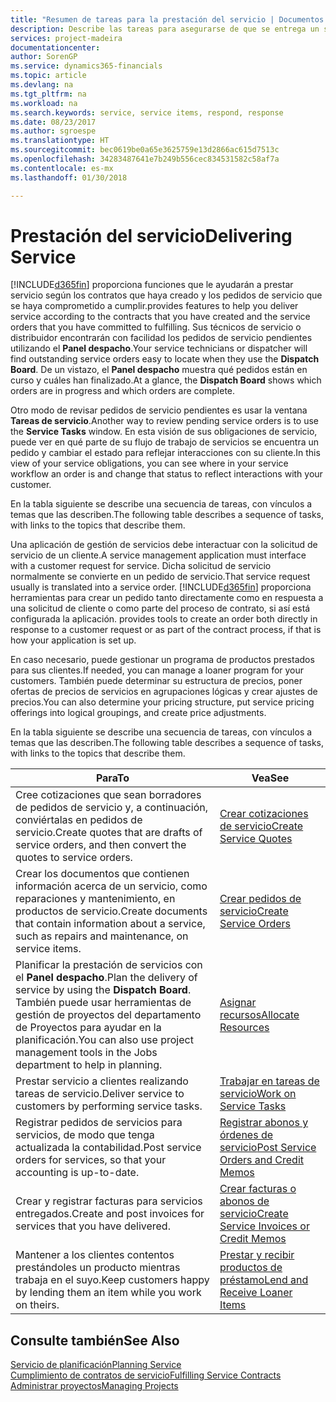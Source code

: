 ```yaml
---
title: "Resumen de tareas para la prestación del servicio | Documentos de Microsoft"
description: Describe las tareas para asegurarse de que se entrega un servicio de calidad y se cumplen los acuerdos con los clientes.
services: project-madeira
documentationcenter: 
author: SorenGP
ms.service: dynamics365-financials
ms.topic: article
ms.devlang: na
ms.tgt_pltfrm: na
ms.workload: na
ms.search.keywords: service, service items, respond, response
ms.date: 08/23/2017
ms.author: sgroespe
ms.translationtype: HT
ms.sourcegitcommit: bec0619be0a65e3625759e13d2866ac615d7513c
ms.openlocfilehash: 34283487641e7b249b556cec834531582c58af7a
ms.contentlocale: es-mx
ms.lasthandoff: 01/30/2018

---
```

# <a name="delivering-service"></a><span data-ttu-id="d7a30-103">Prestación del servicio</span><span class="sxs-lookup"><span data-stu-id="d7a30-103">Delivering Service</span></span>
[!INCLUDE[d365fin](includes/d365fin_md.md)] <span data-ttu-id="d7a30-104"> proporciona funciones que le ayudarán a prestar servicio según los contratos que haya creado y los pedidos de servicio que se haya comprometido a cumplir.</span><span class="sxs-lookup"><span data-stu-id="d7a30-104">provides features to help you deliver service according to the contracts that you have created and the service orders that you have committed to fulfilling.</span></span> <span data-ttu-id="d7a30-105">Sus técnicos de servicio o distribuidor encontrarán con facilidad los pedidos de servicio pendientes utilizando el **Panel despacho**.</span><span class="sxs-lookup"><span data-stu-id="d7a30-105">Your service technicians or dispatcher will find outstanding service orders easy to locate when they use the **Dispatch Board**.</span></span> <span data-ttu-id="d7a30-106">De un vistazo, el **Panel despacho** muestra qué pedidos están en curso y cuáles han finalizado.</span><span class="sxs-lookup"><span data-stu-id="d7a30-106">At a glance, the **Dispatch Board** shows which orders are in progress and which orders are complete.</span></span>  
  
<span data-ttu-id="d7a30-107">Otro modo de revisar pedidos de servicio pendientes es usar la ventana **Tareas de servicio**.</span><span class="sxs-lookup"><span data-stu-id="d7a30-107">Another way to review pending service orders is to use the **Service Tasks** window.</span></span> <span data-ttu-id="d7a30-108">En esta visión de sus obligaciones de servicio, puede ver en qué parte de su flujo de trabajo de servicios se encuentra un pedido y cambiar el estado para reflejar interacciones con su cliente.</span><span class="sxs-lookup"><span data-stu-id="d7a30-108">In this view of your service obligations, you can see where in your service workflow an order is and change that status to reflect interactions with your customer.</span></span>  
  
<span data-ttu-id="d7a30-109">En la tabla siguiente se describe una secuencia de tareas, con vínculos a temas que las describen.</span><span class="sxs-lookup"><span data-stu-id="d7a30-109">The following table describes a sequence of tasks, with links to the topics that describe them.</span></span>   

<span data-ttu-id="d7a30-110">Una aplicación de gestión de servicios debe interactuar con la solicitud de servicio de un cliente.</span><span class="sxs-lookup"><span data-stu-id="d7a30-110">A service management application must interface with a customer request for service.</span></span> <span data-ttu-id="d7a30-111">Dicha solicitud de servicio normalmente se convierte en un pedido de servicio.</span><span class="sxs-lookup"><span data-stu-id="d7a30-111">That service request usually is translated into a service order.</span></span> [!INCLUDE[d365fin](includes/d365fin_md.md)]<span data-ttu-id="d7a30-112"> proporciona herramientas para crear un pedido tanto directamente como en respuesta a una solicitud de cliente o como parte del proceso de contrato, si así está configurada la aplicación.</span><span class="sxs-lookup"><span data-stu-id="d7a30-112"> provides tools to create an order both directly in response to a customer request or as part of the contract process, if that is how your application is set up.</span></span>  
  
<span data-ttu-id="d7a30-113">En caso necesario, puede gestionar un programa de productos prestados para sus clientes.</span><span class="sxs-lookup"><span data-stu-id="d7a30-113">If needed, you can manage a loaner program for your customers.</span></span> <span data-ttu-id="d7a30-114">También puede determinar su estructura de precios, poner ofertas de precios de servicios en agrupaciones lógicas y crear ajustes de precios.</span><span class="sxs-lookup"><span data-stu-id="d7a30-114">You can also determine your pricing structure, put service pricing offerings into logical groupings, and create price adjustments.</span></span>  
  
<span data-ttu-id="d7a30-115">En la tabla siguiente se describe una secuencia de tareas, con vínculos a temas que las describen.</span><span class="sxs-lookup"><span data-stu-id="d7a30-115">The following table describes a sequence of tasks, with links to the topics that describe them.</span></span>   
  
|<span data-ttu-id="d7a30-116">**Para**</span><span class="sxs-lookup"><span data-stu-id="d7a30-116">**To**</span></span>|<span data-ttu-id="d7a30-117">**Vea**</span><span class="sxs-lookup"><span data-stu-id="d7a30-117">**See**</span></span>|  
|------------|-------------|  
|<span data-ttu-id="d7a30-118">Cree cotizaciones que sean borradores de pedidos de servicio y, a continuación, conviértalas en pedidos de servicio.</span><span class="sxs-lookup"><span data-stu-id="d7a30-118">Create quotes that are drafts of service orders, and then convert the quotes to service orders.</span></span>|[<span data-ttu-id="d7a30-119">Crear cotizaciones de servicio</span><span class="sxs-lookup"><span data-stu-id="d7a30-119">Create Service Quotes</span></span>](service-how-to-create-service-quotes.md)|
|<span data-ttu-id="d7a30-120">Crear los documentos que contienen información acerca de un servicio, como reparaciones y mantenimiento, en productos de servicio.</span><span class="sxs-lookup"><span data-stu-id="d7a30-120">Create documents that contain information about a service, such as repairs and maintenance, on service items.</span></span>|[<span data-ttu-id="d7a30-121">Crear pedidos de servicio</span><span class="sxs-lookup"><span data-stu-id="d7a30-121">Create Service Orders</span></span>](service-how-to-create-service-orders.md)|
|<span data-ttu-id="d7a30-122">Planificar la prestación de servicios con el **Panel despacho**.</span><span class="sxs-lookup"><span data-stu-id="d7a30-122">Plan the delivery of service by using the **Dispatch Board**.</span></span> <span data-ttu-id="d7a30-123">También puede usar herramientas de gestión de proyectos del departamento de Proyectos para ayudar en la planificación.</span><span class="sxs-lookup"><span data-stu-id="d7a30-123">You can also use project management tools in the Jobs department to help in planning.</span></span>|[<span data-ttu-id="d7a30-124">Asignar recursos</span><span class="sxs-lookup"><span data-stu-id="d7a30-124">Allocate Resources</span></span>](service-how-to-allocate-resources.md)|  
|<span data-ttu-id="d7a30-125">Prestar servicio a clientes realizando tareas de servicio.</span><span class="sxs-lookup"><span data-stu-id="d7a30-125">Deliver service to customers by performing service tasks.</span></span>|[<span data-ttu-id="d7a30-126">Trabajar en tareas de servicio</span><span class="sxs-lookup"><span data-stu-id="d7a30-126">Work on Service Tasks</span></span>](service-how-to-work-on-service-tasks.md)|  
|<span data-ttu-id="d7a30-127">Registrar pedidos de servicios para servicios, de modo que tenga actualizada la contabilidad.</span><span class="sxs-lookup"><span data-stu-id="d7a30-127">Post service orders for services, so that your accounting is up-to-date.</span></span>|[<span data-ttu-id="d7a30-128">Registrar abonos y órdenes de servicio</span><span class="sxs-lookup"><span data-stu-id="d7a30-128">Post Service Orders and Credit Memos</span></span>](service-how-to-post-service-orders.md)|  
|<span data-ttu-id="d7a30-129">Crear y registrar facturas para servicios entregados.</span><span class="sxs-lookup"><span data-stu-id="d7a30-129">Create and post invoices for services that you have delivered.</span></span>|[<span data-ttu-id="d7a30-130">Crear facturas o abonos de servicio</span><span class="sxs-lookup"><span data-stu-id="d7a30-130">Create Service Invoices or Credit Memos</span></span>](service-how-create-invoices.md)|  
|<span data-ttu-id="d7a30-131">Mantener a los clientes contentos prestándoles un producto mientras trabaja en el suyo.</span><span class="sxs-lookup"><span data-stu-id="d7a30-131">Keep customers happy by lending them an item while you work on theirs.</span></span>| [<span data-ttu-id="d7a30-132">Prestar y recibir productos de préstamo</span><span class="sxs-lookup"><span data-stu-id="d7a30-132">Lend and Receive Loaner Items</span></span>](service-how-to-lend-receive-loaners.md)|
  
## <a name="see-also"></a><span data-ttu-id="d7a30-133">Consulte también</span><span class="sxs-lookup"><span data-stu-id="d7a30-133">See Also</span></span>  
[<span data-ttu-id="d7a30-134">Servicio de planificación</span><span class="sxs-lookup"><span data-stu-id="d7a30-134">Planning Service</span></span>](service-plan-service.md)  
[<span data-ttu-id="d7a30-135">Cumplimiento de contratos de servicio</span><span class="sxs-lookup"><span data-stu-id="d7a30-135">Fulfilling Service Contracts</span></span>](service-fulfill-service-contracts.md)  
[<span data-ttu-id="d7a30-136">Administrar proyectos</span><span class="sxs-lookup"><span data-stu-id="d7a30-136">Managing Projects</span></span>](projects-manage-projects.md)  

